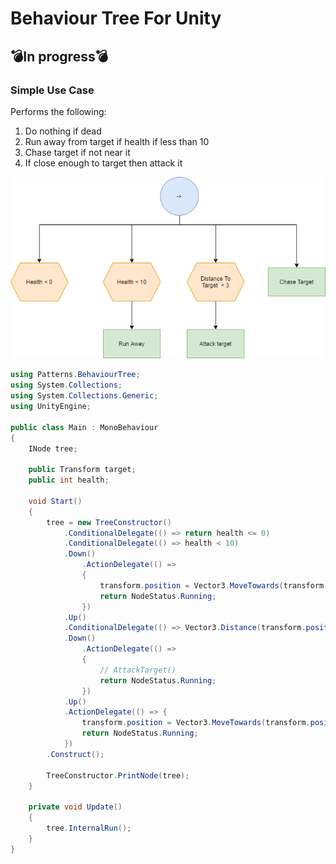 # Behaviour Tree For Unity

## :bomb:In progress:bomb:


### Simple Use Case

Performs the following:
1. Do nothing if dead
2. Run away from target if health if less than 10
3. Chase target if not near it
4. If close enough to target then attack it

![image info](./Example_Tree.png)



```cs
using Patterns.BehaviourTree;
using System.Collections;
using System.Collections.Generic;
using UnityEngine;

public class Main : MonoBehaviour
{
    INode tree;

    public Transform target;
    public int health;

    void Start()
    {
        tree = new TreeConstructor()
            .ConditionalDelegate(() => return health <= 0)
            .ConditionalDelegate(() => health < 10)
            .Down()
                .ActionDelegate(() =>
                {
                    transform.position = Vector3.MoveTowards(transform.position, target.position, -1 * 3 * Time.deltaTime);
                    return NodeStatus.Running;
                })
            .Up()
            .ConditionalDelegate(() => Vector3.Distance(transform.position, target.transform.position) < 1)
            .Down()
                .ActionDelegate(() =>
                {
                    // AttackTarget()
                    return NodeStatus.Running;
                })
            .Up()
            .ActionDelegate(() => {
                transform.position = Vector3.MoveTowards(transform.position, target.position, 3 * Time.deltaTime);
                return NodeStatus.Running;
            })
        .Construct();

        TreeConstructor.PrintNode(tree);
    }

    private void Update()
    {
        tree.InternalRun();   
    }
}


```

